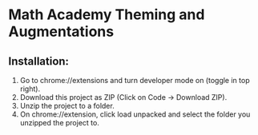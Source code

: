 # Math Academy Theming and Augmentations

## Installation:
1. Go to chrome://extensions and turn developer mode on (toggle in top right).
2. Download this project as ZIP (Click on Code -> Download ZIP).
3. Unzip the project to a folder.
4. On chrome://extension, click load unpacked and select the folder you unzipped the project to.